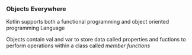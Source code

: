 ### Objects Everywhere 

Kotlin supports both a functional programming and object oriented programming Language

Objects contain val and var  to store data called properties and fuctions to perform operations within a class called *member functions*
